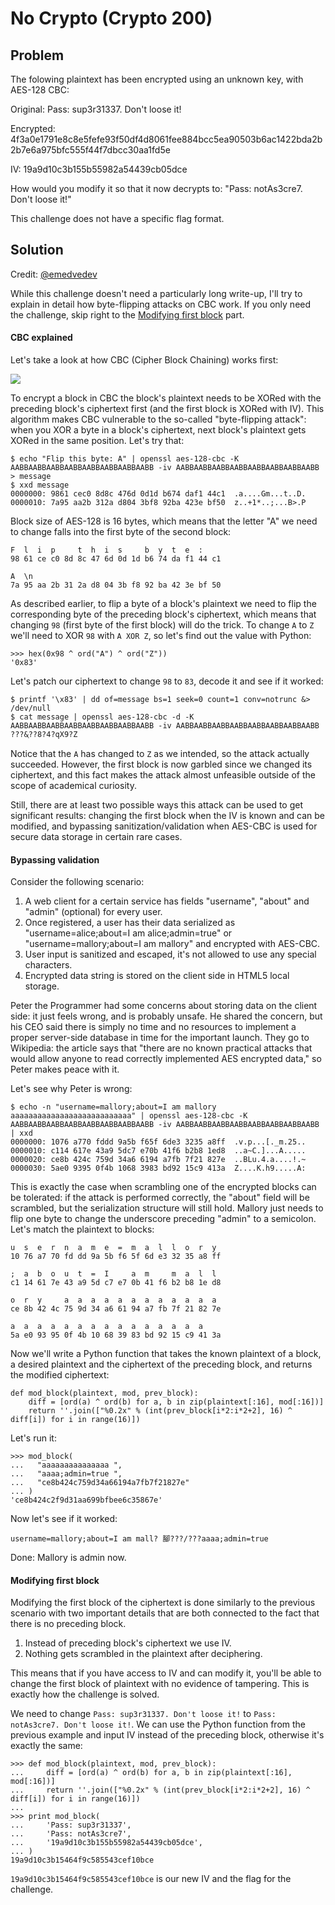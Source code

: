 # No Crypto (Crypto 200)

## Problem

The folowing plaintext has been encrypted using an unknown key, with AES-128 CBC:

Original:    Pass: sup3r31337. Don't loose it!

Encrypted:   4f3a0e1791e8c8e5fefe93f50df4d8061fee884bcc5ea90503b6ac1422bda2b2b7e6a975bfc555f44f7dbcc30aa1fd5e

IV:          19a9d10c3b155b55982a54439cb05dce

How would you modify it so that it now decrypts to: "Pass: notAs3cre7. Don't loose it!"

This challenge does not have a specific flag format.

## Solution

Credit: [@emedvedev](https://github.com/emedvedev)

While this challenge doesn't need a particularly long write-up, I'll try to explain in detail how byte-flipping attacks on CBC work. If you only need the challenge, skip right to the [Modifying first block](#modifying-first-block) part.


#### CBC explained

Let's take a look at how CBC (Cipher Block Chaining) works first:

![](cbc.svg?raw=true)

To encrypt a block in CBC the block's plaintext needs to be XORed with the preceding block's ciphertext first (and the first block is XORed with IV). This algorithm makes CBC vulnerable to the so-called "byte-flipping attack": when you XOR a byte in a block's ciphertext, next block's plaintext gets XORed in the same position. Let's try that:

```
$ echo "Flip this byte: A" | openssl aes-128-cbc -K AABBAABBAABBAABBAABBAABBAABBAABB -iv AABBAABBAABBAABBAABBAABBAABBAABB > message
$ xxd message
0000000: 9861 cec0 8d8c 476d 0d1d b674 daf1 44c1  .a....Gm...t..D.
0000010: 7a95 aa2b 312a d804 3bf8 92ba 423e bf50  z..+1*..;...B>.P
```

Block size of AES-128 is 16 bytes, which means that the letter "A" we need to change falls into the first byte of the second block:

```
F  l  i  p     t  h  i  s     b  y  t  e  :
98 61 ce c0 8d 8c 47 6d 0d 1d b6 74 da f1 44 c1

A  \n
7a 95 aa 2b 31 2a d8 04 3b f8 92 ba 42 3e bf 50
```

As described earlier, to flip a byte of a block's plaintext we need to flip the corresponding byte of the preceding block's ciphertext, which means that changing `98` (first byte of the first block) will do the trick. To change `A` to `Z` we'll need to XOR `98` with `A XOR Z`, so let's find out the value with Python:

```
>>> hex(0x98 ^ ord("A") ^ ord("Z"))
'0x83'
```

Let's patch our ciphertext to change `98` to `83`, decode it and see if it worked:

```
$ printf '\x83' | dd of=message bs=1 seek=0 count=1 conv=notrunc &> /dev/null
$ cat message | openssl aes-128-cbc -d -K AABBAABBAABBAABBAABBAABBAABBAABB -iv AABBAABBAABBAABBAABBAABBAABBAABB
???&֖??8?4?qX9?Z
```

Notice that the `A` has changed to `Z` as we intended, so the attack actually succeeded. However, the first block is now garbled since we changed its ciphertext, and this fact makes the attack almost unfeasible outside of the scope of academical curiosity.

Still, there are at least two possible ways this attack can be used to get significant results: changing the first block when the IV is known and can be modified, and bypassing sanitization/validation when AES-CBC is used for secure data storage in certain rare cases.


#### Bypassing validation

Consider the following scenario:

1. A web client for a certain service has fields "username", "about" and "admin" (optional) for every user.
2. Once registered, a user has their data serialized as "username=alice;about=I am alice;admin=true" or "username=mallory;about=I am mallory" and encrypted with AES-CBC.
3. User input is sanitized and escaped, it's not allowed to use any special characters.
4. Encrypted data string is stored on the client side in HTML5 local storage.

Peter the Programmer had some concerns about storing data on the client side: it just feels wrong, and is probably unsafe. He shared the concern, but his CEO said there is simply no time and no resources to implement a proper server-side database in time for the important launch. They go to Wikipedia: the article says that "there are no known practical attacks that would allow anyone to read correctly implemented AES encrypted data," so Peter makes peace with it.

Let's see why Peter is wrong:

```
$ echo -n "username=mallory;about=I am mallory aaaaaaaaaaaaaaaaaaaaaaaaaaa" | openssl aes-128-cbc -K AABBAABBAABBAABBAABBAABBAABBAABB -iv AABBAABBAABBAABBAABBAABBAABBAABB | xxd
0000000: 1076 a770 fddd 9a5b f65f 6de3 3235 a8ff  .v.p...[._m.25..
0000010: c114 617e 43a9 5dc7 e70b 41f6 b2b8 1ed8  ..a~C.]...A.....
0000020: ce8b 424c 759d 34a6 6194 a7fb 7f21 827e  ..BLu.4.a....!.~
0000030: 5ae0 9395 0f4b 1068 3983 bd92 15c9 413a  Z....K.h9.....A:
```

This is exactly the case when scrambling one of the encrypted blocks can be tolerated: if the attack is performed correctly, the "about" field will be scrambled, but the serialization structure will still hold. Mallory just needs to flip one byte to change the underscore preceding "admin" to a semicolon. Let's match the plaintext to blocks:

```
u  s  e  r  n  a  m  e  =  m  a  l  l  o  r  y
10 76 a7 70 fd dd 9a 5b f6 5f 6d e3 32 35 a8 ff

;  a  b  o  u  t  =  I     a  m     m  a  l  l
c1 14 61 7e 43 a9 5d c7 e7 0b 41 f6 b2 b8 1e d8

o  r  y     a  a  a  a  a  a  a  a  a  a  a  a
ce 8b 42 4c 75 9d 34 a6 61 94 a7 fb 7f 21 82 7e

a  a  a  a  a  a  a  a  a  a  a  a  a  a  a
5a e0 93 95 0f 4b 10 68 39 83 bd 92 15 c9 41 3a
```

Now we'll write a Python function that takes the known plaintext of a block, a desired plaintext and the ciphertext of the preceding block, and returns the modified ciphertext:
```
def mod_block(plaintext, mod, prev_block):
    diff = [ord(a) ^ ord(b) for a, b in zip(plaintext[:16], mod[:16])]
    return ''.join(["%0.2x" % (int(prev_block[i*2:i*2+2], 16) ^ diff[i]) for i in range(16)])
```

Let's run it:
```
>>> mod_block(
...   "aaaaaaaaaaaaaaa ",
...   "aaaa;admin=true ",
...   "ce8b424c759d34a66194a7fb7f21827e"
... )
'ce8b424c2f9d31aa699bfbee6c35867e'
```

Now let's see if it worked:
```
username=mallory;about=I am mall? 腳???/???aaaa;admin=true
```

Done: Mallory is admin now.


#### Modifying first block

Modifying the first block of the ciphertext is done similarly to the previous scenario with two important details that are both connected to the fact that there is no preceding block.

1. Instead of preceding block's ciphertext we use IV.
2. Nothing gets scrambled in the plaintext after deciphering.

This means that if you have access to IV and can modify it, you'll be able to change the first block of plaintext with no evidence of tampering. This is exactly how the challenge is solved.

We need to change `Pass: sup3r31337. Don't loose it!` to `Pass: notAs3cre7. Don't loose it!`. We can use the Python function from the previous example and input IV instead of the preceding block, otherwise it's exactly the same:

```
>>> def mod_block(plaintext, mod, prev_block):
...     diff = [ord(a) ^ ord(b) for a, b in zip(plaintext[:16], mod[:16])]
...     return ''.join(["%0.2x" % (int(prev_block[i*2:i*2+2], 16) ^ diff[i]) for i in range(16)])
...
>>> print mod_block(
...     'Pass: sup3r31337',
...     'Pass: notAs3cre7',
...     '19a9d10c3b155b55982a54439cb05dce',
... )
19a9d10c3b15464f9c585543cef10bce
```

`19a9d10c3b15464f9c585543cef10bce` is our new IV and the flag for the challenge.

